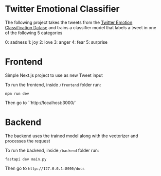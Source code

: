 # Twitter Emotional Classifier

The following project takes the tweets from the [Twitter Emotion Classification Datase](https://www.kaggle.com/datasets/aadyasingh55/twitter-emotion-classification-dataset/data) and trains a classifier model that labels a tweet in one of the following 5 categories

0: sadness
1: joy
2: love
3: anger
4: fear
5: surprise

# Frontend

Simple Next.js project to use as new Tweet input

To run the frontend, inside `/frontend` folder run:

```
npm run dev
```

Then go to ``http://localhost:3000/`

# Backend

The backend uses the trained model along with the vectorizer and processes the request

To run the backend, inside `/backend` folder run:

```
fastapi dev main.py
```

Then go to `http://127.0.0.1:8000/docs`

